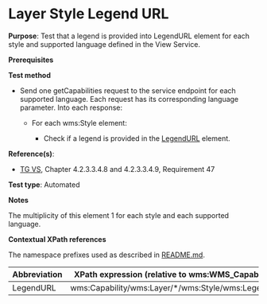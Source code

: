 # Layer Style Legend URL

**Purpose**: Test that a legend is provided into LegendURL element for each style and supported language defined in the View Service.

**Prerequisites**

**Test method**

* Send one getCapabilities request to the service endpoint for each supported language. Each request has its corresponding language parameter. Into each response:

  * For each wms:Style element:

    * Check if a legend is provided in the [LegendURL](#legend) element.

**Reference(s)**:
* [TG VS](./README.md#ref_TG_VS), Chapter 4.2.3.3.4.8 and 4.2.3.3.4.9, Requirement 47

**Test type**: Automated

**Notes**

The multiplicity of this element 1 for each style and each supported language.

**Contextual XPath references**

The namespace prefixes used as described in [README.md](./README.md#namespaces).

Abbreviation                                               |  XPath expression (relative to wms:WMS_Capabilities)
---------------------------------------------------------- | -------------------------------------------------------------------------
LegendURL <a name="legend"></a> | wms:Capability/wms:Layer/*/wms:Style/wms:LegendURL
